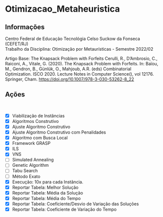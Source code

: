 # Otimizacao_Metaheuristica
<h2> Informações</h2>
Centro Federal de Educação Tecnológia Celso Suckow da Fonseca (CEFET/RJ)<br />
Trabalho da Disciplina: Otimização por Metaurísticas - Semestre 2022/02<br />

Artigo Base:
The Knapsack Problem with Forfeits
Cerulli, R., D’Ambrosio, C., Raiconi, A., Vitale, G. (2020). The Knapsack Problem with Forfeits. In: Baïou, M., Gendron, B., Günlük, O., Mahjoub, A.R. (eds) Combinatorial Optimization. ISCO 2020. Lecture Notes in Computer Science(), vol 12176. Springer, Cham. https://doi.org/10.1007/978-3-030-53262-8_22

<h2> Ações</h2><br/>

- [x] Viabilização de Instâncias
- [x] Algoritmos Construtivo
- [x] Ajuste Algoritmo Construtivo
- [x] Ajuste Algoritmo Construtivo com Penalidades
- [x] Algoritmo com Busca Local
- [x] Framework GRASP
- [x] ILS
- [x] VNS
- [ ] Simulated Annealing
- [ ] Genetic Algorithm
- [ ] Tabu Search
- [ ] Método Exato
- [x] Execução: 10x para cada Instância.
- [x] Reportar Tabela: Melhor Solução
- [x] Reportar Tabela: Média da Solução
- [x] Reportar Tabela: Média do Tempo
- [x] Reportar Tabela: Coeficiente/Desvio de Variação das Soluções
- [x] Reportar Tabela: Coeficiente de Variação do Tempo
